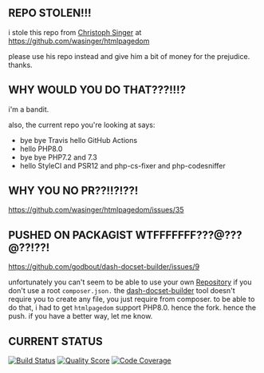 ## REPO STOLEN!!!

i stole this repo from [Christoph Singer](https://github.com/wasinger) at https://github.com/wasinger/htmlpagedom 

please use his repo instead and give him a bit of money for the prejudice. thanks.

## WHY WOULD YOU DO THAT???!!!?

i'm a bandit.

also, the current repo you're looking at says:
* bye bye Travis hello GitHub Actions
* hello PHP8.0
* bye bye PHP7.2 and 7.3
* hello StyleCI and PSR12 and php-cs-fixer and php-codesniffer

## WHY YOU NO PR??!!?!??!

https://github.com/wasinger/htmlpagedom/issues/35

## PUSHED ON PACKAGIST WTFFFFFFF???@???@??!??!

https://github.com/godbout/dash-docset-builder/issues/9

unfortunately you can't seem to be able to use your own [Repository](https://github.com/godbout/dash-docset-builder/issues/9) if you don't use a root `composer.json.` the [dash-docset-builder](https://github.com/godbout/dash-docset-builder) tool doesn't require you to create any file, you just require from composer. to be able to do that, i had to get `htmlpagedom` support PHP8.0. hence the fork. hence the push. if you have a better way, let me know.


## CURRENT STATUS

<p align="">
    <a href="https://github.com/godbout/htmlpagedom/actions"><img src="https://img.shields.io/github/workflow/status/godbout/htmlpagedom/tests" alt="Build Status"></a>
    <a href="https://scrutinizer-ci.com/g/godbout/htmlpagedom"><img src="https://img.shields.io/scrutinizer/g/godbout/htmlpagedom.svg" alt="Quality Score"></a>
    <a href="https://scrutinizer-ci.com/g/godbout/htmlpagedom"><img src="https://scrutinizer-ci.com/g/godbout/htmlpagedom/badges/coverage.png?b=master" alt="Code Coverage"></a>
</p>
